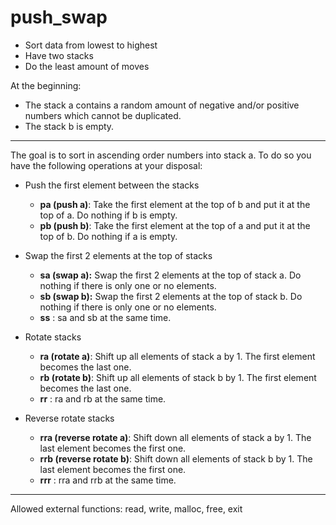 # push_swap

- Sort data from lowest to highest
- Have two stacks
- Do the least amount of moves

At the beginning:
- The stack a contains a random amount of negative and/or positive numbers
which cannot be duplicated.
- The stack b is empty.

---

The goal is to sort in ascending order numbers into stack a.
To do so you have the following operations at your disposal:


- Push the first element between the stacks
	- **pa (push a)**: Take the first element at the top of b and put it at the top of a. Do nothing if b is empty.
	- **pb (push b)**: Take the first element at the top of a and put it at the top of b. Do nothing if a is empty.

- Swap the first 2 elements at the top of stacks
	- **sa (swap a):** Swap the first 2 elements at the top of stack a. Do nothing if there is only one or no elements.
	- **sb (swap b):** Swap the first 2 elements at the top of stack b. Do nothing if there is only one or no elements.
	- **ss** : sa and sb at the same time.

- Rotate stacks
	- **ra (rotate a)**: Shift up all elements of stack a by 1. The first element becomes the last one.
	- **rb (rotate b)**: Shift up all elements of stack b by 1. The first element becomes the last one.
	- **rr** : ra and rb at the same time.

- Reverse rotate stacks
	- **rra (reverse rotate a)**: Shift down all elements of stack a by 1. The last element becomes the first one.
	- **rrb (reverse rotate b)**: Shift down all elements of stack b by 1. The last element becomes the first one.
	- **rrr** : rra and rrb at the same time.

---

Allowed external functions:
read, write, malloc, free, exit
